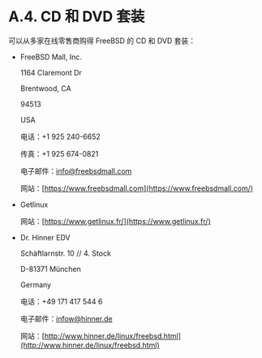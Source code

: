 # A.4. CD 和 DVD 套装

可以从多家在线零售商购得 FreeBSD 的 CD 和 DVD 套装：

- FreeBSD Mall, Inc.
 
  1164 Claremont Dr
  
  Brentwood, CA
  
  94513
  
  USA
  
  电话：+1 925 240-6652
  
  传真：+1 925 674-0821
  
  电子邮件：[info@freebsdmall.com](mailto:info@freebsdmall.com)
  
  网站：[https://www.freebsdmall.com](https://www.freebsdmall.com/)
  
- Getlinux
  
  网站：[https://www.getlinux.fr/](https://www.getlinux.fr/)
  
- Dr. Hinner EDV
  
  Schäftlarnstr. 10 // 4. Stock
  
  D-81371 München
  
  Germany
  
  电话：+49 171 417 544 6
  
  电子邮件：[infow@hinner.de](mailto:infow@hinner.de)
  
  网站：[http://www.hinner.de/linux/freebsd.html](http://www.hinner.de/linux/freebsd.html)
